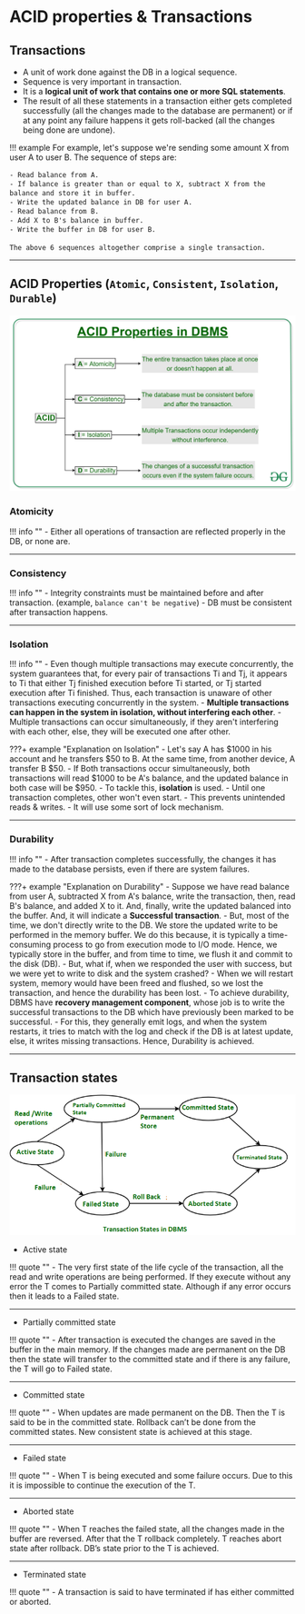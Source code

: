 # ACID properties & Transactions

## Transactions

- A unit of work done against the DB in a logical sequence.
- Sequence is very important in transaction.
- It is a **logical unit of work that contains one or more SQL statements**.
- The result of all these statements in a transaction either gets completed successfully (all the changes made to the database are permanent) or if at any point any failure happens it gets roll-backed (all the changes being done are undone).

!!! example
    For example, let's suppose we're sending some amount X from user A to user B. The sequence of steps are:

    - Read balance from A.
    - If balance is greater than or equal to X, subtract X from the balance and store it in buffer.
    - Write the updated balance in DB for user A.
    - Read balance from B.
    - Add X to B's balance in buffer.
    - Write the buffer in DB for user B.

    The above 6 sequences altogether comprise a single transaction.

---

## ACID Properties (`Atomic`, `Consistent`, `Isolation`, `Durable`)

![acid properties](../../images/dbms/ACID-Properties.jpg)

### Atomicity

!!! info ""
    - Either all operations of transaction are reflected properly in the DB, or none are.

---

### Consistency

!!! info ""
    - Integrity constraints must be maintained before and after transaction. (example, `balance can't be negative`)
    - DB must be consistent after transaction happens.

---

### Isolation

!!! info ""
    - Even though multiple transactions may execute concurrently, the system guarantees that, for every pair of transactions Ti and Tj, it appears to Ti that either Tj finished execution before Ti started, or Tj started execution after Ti finished. Thus, each transaction is unaware of other transactions executing concurrently in the system.
    - **Multiple transactions can happen in the system in isolation, without interfering each other**.
    - Multiple transactions can occur simultaneously, if they aren't interfering with each other, else, they will be executed one after other.

???+ example "Explanation on Isolation"
    - Let's say A has $1000 in his account and he transfers $50 to B. At the same time, from another device, A transfer B $50.
    - If Both transactions occur simultaneously, both transactions will read $1000 to be A's balance, and the updated balance in both case will be $950.
    - To tackle this, **isolation** is used.
    - Until one transaction completes, other won't even start.
    - This prevents unintended reads & writes.
    - It will use some sort of lock mechanism.

---

### Durability

!!! info ""
    - After transaction completes successfully, the changes it has made to the database persists, even if there are system failures.

???+ example "Explanation on Durability"
    - Suppose we have read balance from user A, subtracted X from A's balance, write the transaction, then, read B's balance, and added X to it. And, finally, write the updated balanced into the buffer. And, it will indicate a **Successful transaction**.
    - But, most of the time, we don't directly write to the DB. We store the updated write to be performed in the memory buffer. We do this because, it is typically a time-consuming process to go from execution mode to I/O mode. Hence, we typically store in the buffer, and from time to time, we flush it and commit to the disk (DB).
    - But, what if, when we responded the user with success, but we were yet to write to disk and the system crashed?
    - When we will restart system, memory would have been freed and flushed, so we lost the transaction, and hence the durability has been lost.
    - To achieve durability, DBMS have **recovery management component**, whose job is to write the successful transactions to the DB which have previously been marked to be successful.
    - For this, they generally emit logs, and when the system restarts, it tries to match with the log and check if the DB is at latest update, else, it writes missing transactions. Hence, Durability is achieved.

---

## Transaction states

![transaction states](../../images/dbms/transaction-states.png)

- Active state

!!! quote ""
    - The very first state of the life cycle of the transaction, all the read and write operations are being performed. If they execute without any error the T comes to Partially committed state. Although if any error occurs then it leads to a Failed state.

---

- Partially committed state

!!! quote ""
    - After transaction is executed the changes are saved in the buffer in the main memory. If the changes made are permanent on the DB then the state will transfer to the committed state and if there is any failure, the T will go to Failed state.

---

- Committed state

!!! quote ""
    - When updates are made permanent on the DB. Then the T is said to be in the committed state. Rollback can’t be done from the committed states. New consistent state is achieved at this stage.

---

- Failed state

!!! quote ""
    - When T is being executed and some failure occurs. Due to this it is impossible to continue the execution of the T.

---

- Aborted state

!!! quote ""
    - When T reaches the failed state, all the changes made in the buffer are reversed. After that the T rollback completely. T reaches abort state after rollback. DB’s state prior to the T is achieved.

---

- Terminated state

!!! quote ""
    - A transaction is said to have terminated if has either committed or aborted.
